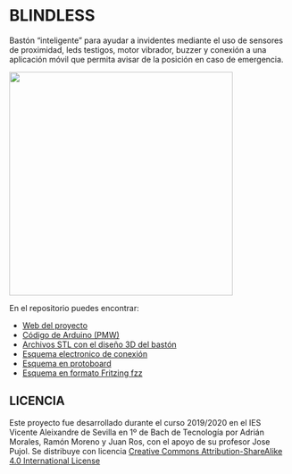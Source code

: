# BLINDLESS
Bastón “inteligente” para ayudar a invidentes mediante el uso de sensores de proximidad, leds testigos, motor vibrador, buzzer y conexión a una aplicación móvil que permita avisar de la posición en caso de emergencia.

<img src="Imágenes/Ciego icono.png" width="400" align="center"> 

En el repositorio puedes encontrar:
- [Web del proyecto](https://github.com/Josepujol/ProyectosEstudiantes/blob/master/GafasInvidentes/MemoriaGafas.pdf)
- [Código de Arduino (PMW)](https://github.com/Josepujol/ProyectosEstudiantes/blob/master/GafasInvidentes/Codigo_gafas.ino)
- [Archivos STL con el diseño 3D del bastón](https://github.com/Josepujol/ProyectosEstudiantes/blob/master/GafasInvidentes/Gafas.stl)
- [Esquema electronico de conexión](https://github.com/Josepujol/ProyectosEstudiantes/blob/master/GafasInvidentes/EsquematicoGafas_esquema.png)
- [Esquema en protoboard](https://github.com/Josepujol/ProyectosEstudiantes/blob/master/GafasInvidentes/EsquematicoGafas_bb.png)
- [Esquema en formato Fritzing fzz](https://github.com/Josepujol/ProyectosEstudiantes/blob/master/GafasInvidentes/EsquematicoGafas.fzz)

## LICENCIA
Este proyecto fue desarrollado durante el curso 2019/2020 en el IES Vicente Aleixandre de Sevilla en 1º de Bach de Tecnología por Adrián Morales, Ramón Moreno y Juan Ros, con el apoyo de su profesor Jose Pujol. Se distribuye con licencia [Creative Commons Attribution-ShareAlike 4.0 International License](http://creativecommons.org/licenses/by-sa/4.0/)
